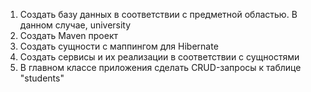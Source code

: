 1. Создать базу данных в соответствии с предметной областью. В данном случае, university 
2. Создать  Maven проект
3. Создать сущности c маппингом для Hibernate
4. Создать сервисы и их реализации в соответствии с сущностями
5. В главном классе приложения сделать CRUD-запросы к таблице "students"

